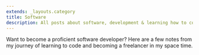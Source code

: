 ```yaml
---
extends: _layouts.category
title: Software
description: All posts about software, development & learning how to code.
---
```


Want to become a proficient software developer? Here are a few notes from my journey of learning to code and becoming a freelancer in my space time.
